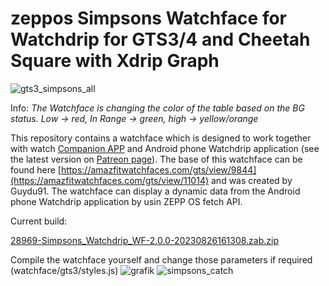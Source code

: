  # zeppos Simpsons Watchface for Watchdrip for GTS3/4 and Cheetah Square with Xdrip Graph

![gts3_simpsons_all](https://github.com/sedy89/zeppos_watchdrip_gts3_wf/assets/65983953/ac21f40d-543a-42c6-b9b8-2cc276d90de4)

Info: *The Watchface is changing the color of the table based on the BG status. Low -> red, In Range -> green, high -> yellow/orange*

This repository contains a watchface which is designed to work together with watch <a href="https://github.com/bigdigital/zeppos_watchdrip_app">Companion APP</a>  and Android phone Watchdrip application (see the latest version on <a href="https://www.patreon.com/xdrip_miband">Patreon page</a>). The base of this watchface can be found here [https://amazfitwatchfaces.com/gts/view/9844](https://amazfitwatchfaces.com/gts/view/11014) and was created by Guydu91.
The watchface can display a dynamic data from the Android phone Watchdrip application by usin ZEPP OS fetch API.

Current build:

[28969-Simpsons_Watchdrip_WF-2.0.0-20230826161308.zab.zip](https://github.com/sedy89/zeppos_watchdrip_gts3_wf/files/12445508/28969-Simpsons_Watchdrip_WF-2.0.0-20230826161308.zab.zip)

Compile the watchface yourself and change those parameters if required (watchface/gts3/styles.js)
![grafik](https://user-images.githubusercontent.com/65983953/232456088-b3dc411d-cbbd-401a-a74e-557bf4bb35cd.png) ![simpsons_catch](https://github.com/sedy89/zeppos_watchdrip_gts3_wf/assets/65983953/97a83881-1262-4a7a-8dff-2af65092e6fe)




